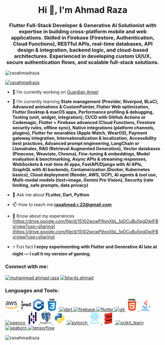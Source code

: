 <h1 align="center">Hi 👋, I'm Ahmad Raza</h1>
<h3 align="center">Flutter Full-Stack Developer & Generative AI Solutionist with expertise in building cross-platform mobile and web applications. Skilled in Firebase (Firestore, Authentication, Cloud Functions), RESTful APIs, real-time databases, API design & integration, backend logic, and cloud-based architectures. Experienced in developing custom UI/UX, secure authentication flows, and scalable full-stack solutions.</h3>

<p align="left"> <img src="https://komarev.com/ghpvc/?username=raoahmadraza&label=Profile%20views&color=0e75b6&style=flat" alt="raoahmadraza" /> </p>

<p align="left"> <a href="https://github.com/ryo-ma/github-profile-trophy"><img src="https://github-profile-trophy.vercel.app/?username=raoahmadraza" alt="raoahmadraza" /></a> </p>

- 🔭 I’m currently working on [Guardian Angel](https://drive.google.com/file/d/1zOSowgDotDxsFkL91AGRigV4H-erIUk6/view?usp=sharing)

- 🌱 I’m currently learning **State management (Provider, Riverpod, BLoC), Advanced animations & CustomPainter, Flutter Web optimization, Flutter Desktop & macOS apps, Performance profiling & debugging, Testing (unit, widget, integration), CI/CD with GitHub Actions or Codemagic, Flutter + Firebase advanced (Cloud Functions, Firestore security rules, offline sync), Native integrations (platform channels, plugins), Flutter for wearables (Apple Watch, WearOS), Payment gateway integration, Internationalization & localization, Accessibility best practices, Advanced prompt engineering, LangChain or LlamaIndex, RAG (Retrieval Augmented Generation), Vector databases (Pinecone, Weaviate, Chroma), Fine-tuning & embeddings, Model evaluation & benchmarking, Async APIs & streaming responses, WebSockets & real-time AI apps, FastAPI/Django with AI APIs, GraphQL with AI backends, Containerization (Docker, Kubernetes basics), Cloud deployment (Render, AWS, GCP), AI agents & tool use, Multi-modal models (text+image, Gemini Pro Vision), Security (rate limiting, safe prompts, data privacy)**

- 💬 Ask me about **FLutter, Dart, Python**

- 📫 How to reach me **raoahmad.r.22@gmail.com**

- 📄 Know about my experiences [https://drive.google.com/file/d/15102wcwP9onXbL_1pDCuBu5pgDjpIFBv/view?usp=sharing](https://drive.google.com/file/d/15102wcwP9onXbL_1pDCuBu5pgDjpIFBv/view?usp=sharing)

- ⚡ Fun fact **I enjoy experimenting with Flutter and Generative AI late at night — I call it my version of gaming.**

<h3 align="left">Connect with me:</h3>
<p align="left">
<a href="https://linkedin.com/in/muhammad ahmad raza" target="blank"><img align="center" src="https://raw.githubusercontent.com/rahuldkjain/github-profile-readme-generator/master/src/images/icons/Social/linked-in-alt.svg" alt="muhammad ahmad raza" height="30" width="40" /></a>
<a href="https://instagram.com/btw.its.ahmad" target="blank"><img align="center" src="https://raw.githubusercontent.com/rahuldkjain/github-profile-readme-generator/master/src/images/icons/Social/instagram.svg" alt="btw.its.ahmad" height="30" width="40" /></a>
</p>

<h3 align="left">Languages and Tools:</h3>
<p align="left"> <a href="https://aws.amazon.com" target="_blank" rel="noreferrer"> <img src="https://raw.githubusercontent.com/devicons/devicon/master/icons/amazonwebservices/amazonwebservices-original-wordmark.svg" alt="aws" width="40" height="40"/> </a> <a href="https://canvasjs.com" target="_blank" rel="noreferrer"> <img src="https://raw.githubusercontent.com/Hardik0307/Hardik0307/master/assets/canvasjs-charts.svg" alt="canvasjs" width="40" height="40"/> </a> <a href="https://www.w3schools.com/cpp/" target="_blank" rel="noreferrer"> <img src="https://raw.githubusercontent.com/devicons/devicon/master/icons/cplusplus/cplusplus-original.svg" alt="cplusplus" width="40" height="40"/> </a> <a href="https://www.w3schools.com/css/" target="_blank" rel="noreferrer"> <img src="https://raw.githubusercontent.com/devicons/devicon/master/icons/css3/css3-original-wordmark.svg" alt="css3" width="40" height="40"/> </a> <a href="https://dart.dev" target="_blank" rel="noreferrer"> <img src="https://www.vectorlogo.zone/logos/dartlang/dartlang-icon.svg" alt="dart" width="40" height="40"/> </a> <a href="https://firebase.google.com/" target="_blank" rel="noreferrer"> <img src="https://www.vectorlogo.zone/logos/firebase/firebase-icon.svg" alt="firebase" width="40" height="40"/> </a> <a href="https://flutter.dev" target="_blank" rel="noreferrer"> <img src="https://www.vectorlogo.zone/logos/flutterio/flutterio-icon.svg" alt="flutter" width="40" height="40"/> </a> <a href="https://git-scm.com/" target="_blank" rel="noreferrer"> <img src="https://www.vectorlogo.zone/logos/git-scm/git-scm-icon.svg" alt="git" width="40" height="40"/> </a> <a href="https://www.w3.org/html/" target="_blank" rel="noreferrer"> <img src="https://raw.githubusercontent.com/devicons/devicon/master/icons/html5/html5-original-wordmark.svg" alt="html5" width="40" height="40"/> </a> <a href="https://www.java.com" target="_blank" rel="noreferrer"> <img src="https://raw.githubusercontent.com/devicons/devicon/master/icons/java/java-original.svg" alt="java" width="40" height="40"/> </a> <a href="https://opencv.org/" target="_blank" rel="noreferrer"> <img src="https://www.vectorlogo.zone/logos/opencv/opencv-icon.svg" alt="opencv" width="40" height="40"/> </a> <a href="https://pandas.pydata.org/" target="_blank" rel="noreferrer"> <img src="https://raw.githubusercontent.com/devicons/devicon/2ae2a900d2f041da66e950e4d48052658d850630/icons/pandas/pandas-original.svg" alt="pandas" width="40" height="40"/> </a> <a href="https://www.postgresql.org" target="_blank" rel="noreferrer"> <img src="https://raw.githubusercontent.com/devicons/devicon/master/icons/postgresql/postgresql-original-wordmark.svg" alt="postgresql" width="40" height="40"/> </a> <a href="https://www.python.org" target="_blank" rel="noreferrer"> <img src="https://raw.githubusercontent.com/devicons/devicon/master/icons/python/python-original.svg" alt="python" width="40" height="40"/> </a> <a href="https://pytorch.org/" target="_blank" rel="noreferrer"> <img src="https://www.vectorlogo.zone/logos/pytorch/pytorch-icon.svg" alt="pytorch" width="40" height="40"/> </a> <a href="https://reactjs.org/" target="_blank" rel="noreferrer"> <img src="https://raw.githubusercontent.com/devicons/devicon/master/icons/react/react-original-wordmark.svg" alt="react" width="40" height="40"/> </a> <a href="https://www.scala-lang.org" target="_blank" rel="noreferrer"> <img src="https://raw.githubusercontent.com/devicons/devicon/master/icons/scala/scala-original.svg" alt="scala" width="40" height="40"/> </a> <a href="https://scikit-learn.org/" target="_blank" rel="noreferrer"> <img src="https://upload.wikimedia.org/wikipedia/commons/0/05/Scikit_learn_logo_small.svg" alt="scikit_learn" width="40" height="40"/> </a> <a href="https://seaborn.pydata.org/" target="_blank" rel="noreferrer"> <img src="https://seaborn.pydata.org/_images/logo-mark-lightbg.svg" alt="seaborn" width="40" height="40"/> </a> <a href="https://www.tensorflow.org" target="_blank" rel="noreferrer"> <img src="https://www.vectorlogo.zone/logos/tensorflow/tensorflow-icon.svg" alt="tensorflow" width="40" height="40"/> </a> </p>

<p><img align="center" src="https://github-readme-stats.vercel.app/api/top-langs?username=raoahmadraza&show_icons=true&locale=en&layout=compact" alt="raoahmadraza" /></p>
